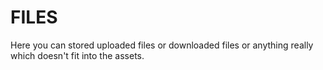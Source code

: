 FILES
=====

Here you can stored uploaded files or downloaded files or anything really which doesn't fit into the assets.